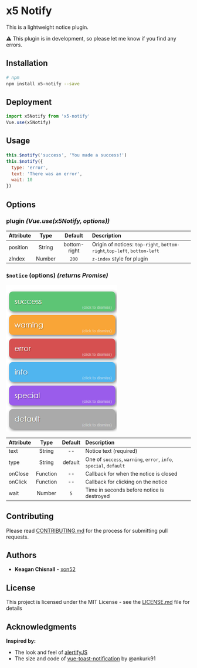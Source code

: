 # x5 Notify

This is a lightweight notice plugin.

:warning: This plugin is in development, so please let me know if you find any errors.

## Installation

```bash
# npm
npm install x5-notify --save
```

## Deployment

```js
import x5Notify from 'x5-notify'
Vue.use(x5Notify)
```

## Usage

```js
this.$notify('success', 'You made a success!')
this.$notify({
  type: 'error',
  text: 'There was an error',
  wait: 10
})
```

## Options

### **plugin** _(Vue.use(x5Notify, **options**))_

| Attribute |  Type  |   Default    | Description                                                               |
| :-------- | :----: | :----------: | :------------------------------------------------------------------------ |
| position  | String | bottom-right | Origin of notices: `top-right`, `bottom-right`,`top-left`, `bottom-left` |
| zIndex    | Number |    `200`     | `z-index` style for plugin                                                |

### **`$notice` (options)** _(returns Promise)_

![Notices](./example/img/messages.png)

| Attribute |   Type   | Default | Description                                                        |
| :-------- | :------: | :-----: | :----------------------------------------------------------------- |
| text      |  String  |   --    | Notice text (required)                                            |
| type      |  String  | default | One of `success`, `warning`, `error`, `info`, `special`, `default` |
| onClose   | Function |   --    | Callback for when the notice is closed                            |
| onClick   | Function |   --    | Callback for clicking on the notice                               |
| wait      |  Number  |   `5`   | Time in seconds before notice is destroyed                        |

## Contributing

Please read [CONTRIBUTING.md](./CONTRIBUTING.md) for the process for submitting pull requests.

## Authors

- **Keagan Chisnall** - [xon52](https://github.com/xon52)

## License

This project is licensed under the MIT License - see the [LICENSE.md](LICENSE.md) file for details

## Acknowledgments

**Inspired by:**

- The look and feel of [alertifyJS](https://alertifyjs.com/)
- The size and code of [vue-toast-notification](https://github.com/ankurk91/vue-toast-notification) by @ankurk91
